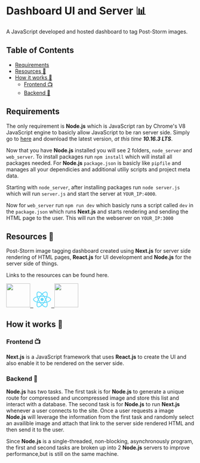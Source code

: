 # Dashboard UI and Server 📊 <!-- omit in toc -->
A JavaScript developed and hosted dashboard to tag Post-Storm images.

## Table of Contents <!-- omit in toc -->

- [Requirements](#requirements)
- [Resources 💎](#resources-)
- [How it works 🤔](#how-it-works-)
	- [Frontend 📺](#frontend-)
	- [Backend 📡](#backend-)

## Requirements

The only requirement is **Node.js** which is JavaScript ran by Chrome's V8 JavaScript engine to basicly allow JavaScript to be ran server side. Simply go to [here](https://nodejs.org/en/) and download the latest version, *at this time **10.16.3 LTS***.

Now that you have **Node.js** installed you will see 2 folders, `node_server` and `web_server`. To install packages run `npm install` which will install all packages needed. For **Node.js** `package.json` is basicly like `pipfile` and manages all your dependicies and additional utiliy scripts and project meta data.

Starting with `node_server`, after installing packages run `node server.js` which will run `server.js` and start the server at `YOUR_IP:4000`.

Now for `web_server` run `npm run dev` which basicly runs a script called `dev` in the `package.json` which runs **Next.js** and starts rendering and sending the HTML page to the user. This will run the webserver on `YOUR_IP:3000`



## Resources 💎
Post-Storm image tagging dashboard created using **Next.js** for server side rendering of HTML pages, **React.js** for UI development and **Node.js** for the server side of things.

Links to the resources can be found here.

<p >

<a href="https://nextjs.org/">
	<kbd>
		<img src="https://seeklogo.com/images/N/next-js-logo-7929BCD36F-seeklogo.com.png" width="64">
	</kbd>
</a>
<a href="https://reactjs.org/">
	<kbd>
		<img src="data:image/svg+xml;base64,PHN2ZyB4bWxucz0iaHR0cDovL3d3dy53My5vcmcvMjAwMC9zdmciIHZpZXdCb3g9Ii0xMS41IC0xMC4yMzE3NCAyMyAyMC40NjM0OCI+CiAgPHRpdGxlPlJlYWN0IExvZ288L3RpdGxlPgogIDxjaXJjbGUgY3g9IjAiIGN5PSIwIiByPSIyLjA1IiBmaWxsPSIjNjFkYWZiIi8+CiAgPGcgc3Ryb2tlPSIjNjFkYWZiIiBzdHJva2Utd2lkdGg9IjEiIGZpbGw9Im5vbmUiPgogICAgPGVsbGlwc2Ugcng9IjExIiByeT0iNC4yIi8+CiAgICA8ZWxsaXBzZSByeD0iMTEiIHJ5PSI0LjIiIHRyYW5zZm9ybT0icm90YXRlKDYwKSIvPgogICAgPGVsbGlwc2Ugcng9IjExIiByeT0iNC4yIiB0cmFuc2Zvcm09InJvdGF0ZSgxMjApIi8+CiAgPC9nPgo8L3N2Zz4K" width="48">
	</kbd>
</a>
<a href="https://nodejs.org/">
	<kbd>
		<img src="https://nodejs.org/static/images/logos/nodejs-new-pantone-black.png" width="64">
	</kbd>
</a>


</p>


<p align="center">
  
</p>

## How it works 🤔

### Frontend 📺
**Next.js** is a JavaScript framework that uses **React.js** to create the UI and also enable it to be rendered on the server side.

### Backend 📡
**Node.js** has two tasks. The first task is for **Node.js** to generate a unique route for compressed and uncompressed image and store this list and interact with a database. The second task is for **Node.js** to run **Next.js** whenever a user connects to the site. Once a user requests a image **Node.js** will leverage the information from the first task and randomly select an availible image and attach that link to the server side rendered HTML and then send it to the user.

Since **Node.js** is a  single-threaded, non-blocking, asynchronously program, the first and second tasks are broken up into 2 **Node.js** servers to improve performance,but is still on the same machine.

